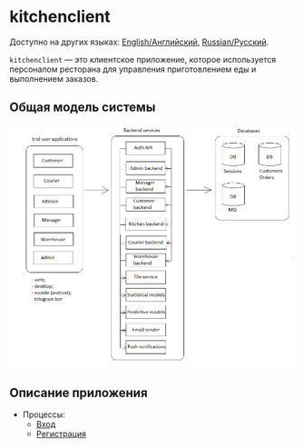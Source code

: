 # kitchenclient

Доступно на других языках: [English/Английский](kitchenclient.md), [Russian/Русский](kitchenclient.ru.md). 

`kitchenclient` — это клиентское приложение, которое используется персоналом ресторана для управления приготовлением еды и выполнением заказов.

## Общая модель системы 

![system_overall](../img/system_overall.png)

## Описание приложения

- Процессы:
    - [Вход](../processes/customer/signin.ru.md)
    - [Регистрация](../processes/customer/signup.ru.md)

